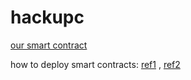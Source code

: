 # hackupc
[our smart contract]( https://ropsten.etherscan.io/address/0xb3d55bc9691cf2599637c13d09b91b05b10763eb )

how to deploy smart contracts:
[ref1](https://github.com/JacqMT/web3j-maven-example/wiki/Smart-Contracts-in-Java) ,
[ref2](https://medium.com/swlh/deploy-smart-contracts-on-ropsten-testnet-through-ethereum-remix-233cd1494b4b)
